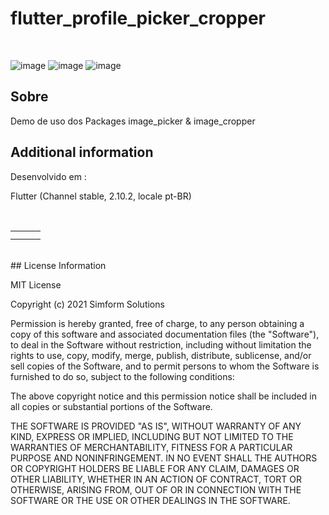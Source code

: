 # flutter_profile_picker_cropper

</br>

![image](https://img.shields.io/badge/Flutter-02569B?style=for-the-badge&logo=flutter&logoColor=white)
![image](https://img.shields.io/badge/Android-3DDC84?style=for-the-badge&logo=android&logoColor=white)
![image](https://img.shields.io/badge/iOS-000000?style=for-the-badge&logo=ios&logoColor=white)
</br>

## Sobre

Demo de uso dos Packages image_picker & image_cropper    

## Additional information

Desenvolvido em :</br>

Flutter (Channel stable, 2.10.2, locale pt-BR)

</br>
<table align="center" border="0" cellpadding="1" cellspacing="1" style="width:650px;">
	<tbody>
		<tr>
			<td><img alt="" src="https://user-images.githubusercontent.com/31604881/156865759-df69d456-0be9-4597-873d-bec597f59128.png" style="width: 290px height: 500px;" /></td>
			<td><img alt="" src="https://user-images.githubusercontent.com/31604881/156865760-33fa7b05-6ddf-48e7-82e6-90fe6229f01e.png" style="width: 290px height: 500px;" /></td>
			<td><img alt="" src="https://user-images.githubusercontent.com/31604881/156865762-e6d4e514-e987-4863-bc8c-f60459931f95.png" style="width: 290px height: 500px;" /></td>
        </tr>
		<tr>
			<td><img alt="" src="https://user-images.githubusercontent.com/31604881/156865764-795fb238-acd3-422b-a25f-5959c0a4d26c.png" style="width: 290px height: 500px;" /></td>
			<td><img alt="" src="https://user-images.githubusercontent.com/31604881/156865765-50923118-4f06-44df-9d8f-203024f24858.png" style="width: 290px height: 500px;" /></td>
			<td><img alt="" src="https://user-images.githubusercontent.com/31604881/156865767-17f0015b-0700-4f22-8f4d-5a7e7e58d81e.png" style="width: 290px height: 500px;" /></td>
        </tr>               
	</tbody>
</table>

</br>
## License Information

MIT License

Copyright (c) 2021 Simform Solutions

Permission is hereby granted, free of charge, to any person obtaining a copy
of this software and associated documentation files (the "Software"), to deal
in the Software without restriction, including without limitation the rights
to use, copy, modify, merge, publish, distribute, sublicense, and/or sell
copies of the Software, and to permit persons to whom the Software is
furnished to do so, subject to the following conditions:

The above copyright notice and this permission notice shall be included in all
copies or substantial portions of the Software.

THE SOFTWARE IS PROVIDED "AS IS", WITHOUT WARRANTY OF ANY KIND, EXPRESS OR
IMPLIED, INCLUDING BUT NOT LIMITED TO THE WARRANTIES OF MERCHANTABILITY,
FITNESS FOR A PARTICULAR PURPOSE AND NONINFRINGEMENT. IN NO EVENT SHALL THE
AUTHORS OR COPYRIGHT HOLDERS BE LIABLE FOR ANY CLAIM, DAMAGES OR OTHER
LIABILITY, WHETHER IN AN ACTION OF CONTRACT, TORT OR OTHERWISE, ARISING FROM,
OUT OF OR IN CONNECTION WITH THE SOFTWARE OR THE USE OR OTHER DEALINGS IN THE
SOFTWARE.
